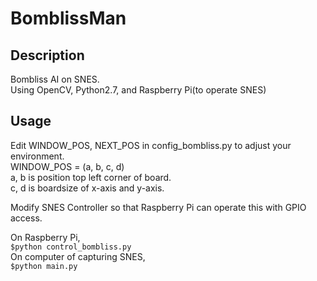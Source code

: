 BomblissMan
====

## Description
Bombliss AI on SNES.    
Using OpenCV, Python2.7, and Raspberry Pi(to operate SNES)  
## Usage
Edit WINDOW_POS, NEXT_POS in config_bombliss.py to adjust your environment.  
WINDOW_POS = (a, b, c, d)  
a, b is position top left corner of board.  
c, d is boardsize of x-axis and y-axis.  

Modify SNES Controller so that Raspberry Pi can operate this with GPIO access.   

On Raspberry Pi,  
`$python control_bombliss.py`  
On computer of capturing SNES,  
`$python main.py`
